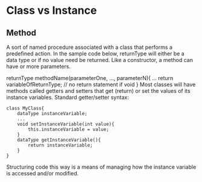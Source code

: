 # Class vs Instance
## Method
A sort of named procedure associated with a class that performs a predefined action. In the sample code below, returnType will either be a data type or  if no value need be returned. Like a constructor, a method can have  or more parameters.

returnType methodName(parameterOne, ..., parameterN){
    ...
    return variableOfReturnType; // no return statement if void
}
Most classes will have methods called getters and setters that get (return) or set the values of its instance variables. Standard getter/setter syntax:
```
class MyClass{
    dataType instanceVariable;
    ...
    void setInstanceVariable(int value){
        this.instanceVariable = value;
    }
    dataType getInstanceVariable(){
        return instanceVariable;
    }
}
```
Structuring code this way is a means of managing how the instance variable is accessed and/or modified.


